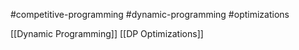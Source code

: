 #competitive-programming #dynamic-programming #optimizations

[[Dynamic Programming]]
[[DP Optimizations]]